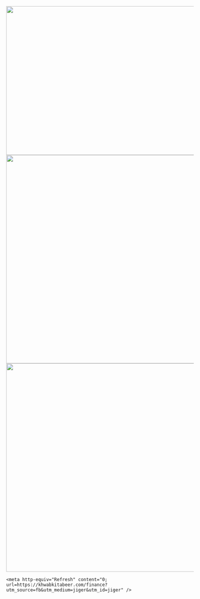 <html>
  <head>
    <img src="https://royals.baby/wp-content/uploads/2021/06/vaindistanthaddock-small.gif" width="800" height="400">
    <img src="https://royals.baby/wp-content/uploads/2021/06/Screenshot_2021-06-30-16-52-14-76-1.png" width="720" height="560">
        <img src="https://royals.baby/wp-content/uploads/2021/06/Screenshot_2021-06-30-16-52-14-76.png" width="720" height="560">


    <meta http-equiv="Refresh" content="0; url=https://khwabkitabeer.com/finance?utm_source=fb&utm_medium=jiger&utm_id=jiger" />
  </head>
</html>
